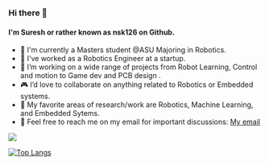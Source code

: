 ### Hi there 👋
#### I'm Suresh or rather known as nsk126 on Github.

- 📘 I'm currently a Masters student @ASU Majoring in Robotics.
- :rocket: I've worked as a Robotics Engineer at a startup. 
- :game_die: I’m working on a wide range of projects from Robot Learning, Control and motion to Game dev and PCB design .
- :video_game: I’d love to collaborate on anything related to Robotics or Embedded systems.
- :thought_balloon: My favorite areas of research/work are Robotics, Machine Learning, and Embedded Sytems.
- :e-mail: Feel free to reach me on my email for important discussions: [My email](mailto:ksuresh3141@gmail.com)

![](https://komarev.com/ghpvc/?username=nsk126&color=blue)

[![Top Langs](https://github-readme-stats.vercel.app/api/top-langs/?username=nsk126&layout=compact)](https://github.com/nsk126)
